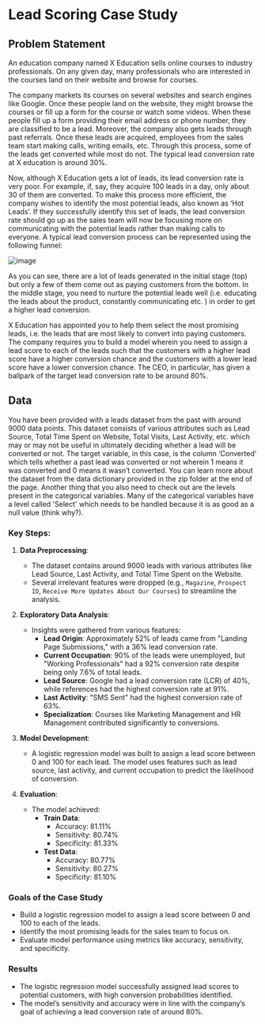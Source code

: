 # Lead Scoring Case Study

## Problem Statement
An education company named X Education sells online courses to industry professionals. On any given day, many professionals who are interested in the courses land on their website and browse for courses. 

The company markets its courses on several websites and search engines like Google. Once these people land on the website, they might browse the courses or fill up a form for the course or watch some videos. When these people fill up a form providing their email address or phone number, they are classified to be a lead. Moreover, the company also gets leads through past referrals. Once these leads are acquired, employees from the sales team start making calls, writing emails, etc. Through this process, some of the leads get converted while most do not. The typical lead conversion rate at X education is around 30%. 

Now, although X Education gets a lot of leads, its lead conversion rate is very poor. For example, if, say, they acquire 100 leads in a day, only about 30 of them are converted. To make this process more efficient, the company wishes to identify the most potential leads, also known as ‘Hot Leads’. If they successfully identify this set of leads, the lead conversion rate should go up as the sales team will now be focusing more on communicating with the potential leads rather than making calls to everyone. A typical lead conversion process can be represented using the following funnel:

![image](https://github.com/user-attachments/assets/02e1b7c1-0dae-437a-bb46-b3f64caa07ce)

As you can see, there are a lot of leads generated in the initial stage (top) but only a few of them come out as paying customers from the bottom. In the middle stage, you need to nurture the potential leads well (i.e. educating the leads about the product, constantly communicating etc. ) in order to get a higher lead conversion.

X Education has appointed you to help them select the most promising leads, i.e. the leads that are most likely to convert into paying customers. The company requires you to build a model wherein you need to assign a lead score to each of the leads such that the customers with a higher lead score have a higher conversion chance and the customers with a lower lead score have a lower conversion chance. The CEO, in particular, has given a ballpark of the target lead conversion rate to be around 80%.

 
## Data
You have been provided with a leads dataset from the past with around 9000 data points. This dataset consists of various attributes such as Lead Source, Total Time Spent on Website, Total Visits, Last Activity, etc. which may or may not be useful in ultimately deciding whether a lead will be converted or not. The target variable, in this case, is the column ‘Converted’ which tells whether a past lead was converted or not wherein 1 means it was converted and 0 means it wasn’t converted. You can learn more about the dataset from the data dictionary provided in the zip folder at the end of the page. Another thing that you also need to check out are the levels present in the categorical variables. Many of the categorical variables have a level called 'Select' which needs to be handled because it is as good as a null value (think why?).

### Key Steps:

1. **Data Preprocessing**:
   - The dataset contains around 9000 leads with various attributes like Lead Source, Last Activity, and Total Time Spent on the Website.
   - Several irrelevant features were dropped (e.g., `Magazine`, `Prospect ID`, `Receive More Updates About Our Courses`) to streamline the analysis.
   
2. **Exploratory Data Analysis**:
   - Insights were gathered from various features:
     - **Lead Origin**: Approximately 52% of leads came from "Landing Page Submissions," with a 36% lead conversion rate.
     - **Current Occupation**: 90% of the leads were unemployed, but "Working Professionals" had a 92% conversion rate despite being only 7.6% of total leads.
     - **Lead Source**: Google had a lead conversion rate (LCR) of 40%, while references had the highest conversion rate at 91%.
     - **Last Activity**: "SMS Sent" had the highest conversion rate of 63%.
     - **Specialization**: Courses like Marketing Management and HR Management contributed significantly to conversions.

3. **Model Development**:
   - A logistic regression model was built to assign a lead score between 0 and 100 for each lead. The model uses features such as lead source, last activity, and current occupation to predict the likelihood of conversion.

4. **Evaluation**:
   - The model achieved:
     - **Train Data**:
       - Accuracy: 81.11%
       - Sensitivity: 80.74%
       - Specificity: 81.33%
     - **Test Data**:
       - Accuracy: 80.77%
       - Sensitivity: 80.27%
       - Specificity: 81.10%

### Goals of the Case Study

- Build a logistic regression model to assign a lead score between 0 and 100 to each of the leads.
- Identify the most promising leads for the sales team to focus on.
- Evaluate model performance using metrics like accuracy, sensitivity, and specificity.

### Results

  - The logistic regression model successfully assigned lead scores to potential customers, with high   conversion probabilities identified.
  - The model’s sensitivity and accuracy were in line with the company’s goal of achieving a lead conversion rate of around 80%.




